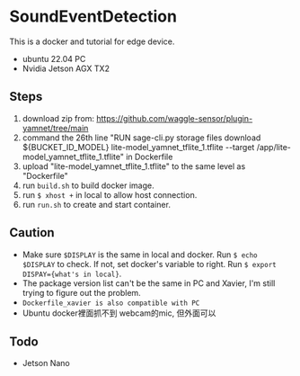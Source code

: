 # SoundEventDetection
This is a docker and tutorial for edge device.
- ubuntu 22.04 PC
- Nvidia Jetson AGX TX2

## Steps
1. download zip from: https://github.com/waggle-sensor/plugin-yamnet/tree/main
2. command the 26th line "RUN sage-cli.py storage files download ${BUCKET_ID_MODEL} lite-model_yamnet_tflite_1.tflite --target /app/lite-model_yamnet_tflite_1.tflite" in Dockerfile
3. upload "lite-model_yamnet_tflite_1.tflite" to the same level as "Dockerfile"
4. run `build.sh` to build docker image.
5. run `$ xhost +` in local to allow host connection.
6. run `run.sh` to create and start container.

## Caution
- Make sure `$DISPLAY` is the same in local and docker. Run `$ echo $DISPLAY` to check. If not, set docker's variable to right. Run `$ export DISPAY={what's in local}`.
- The package version list can't be the same in PC and Xavier, I'm still trying to figure out the problem.
- `Dockerfile_xavier is also compatible with PC`
- Ubuntu docker裡面抓不到 webcam的mic, 但外面可以

## Todo
- Jetson Nano
